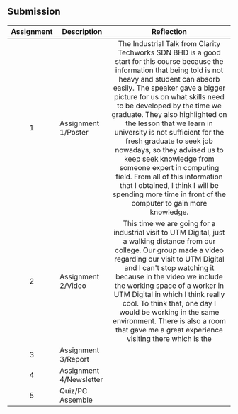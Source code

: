 ## Submission
| Assignment | Description  | Reflection |
| :-----: |  ------ | :-----: | 
| 1 | Assignment 1/Poster | The Industrial Talk from Clarity Techworks SDN BHD is a good start for this course because the information that being told is not heavy and student can absorb easily. The speaker gave a bigger picture for us on what skills need to be developed by the time we graduate. They also highlighted on the lesson that we learn in university is not sufficient for the fresh graduate to seek job nowadays, so they advised us to keep seek knowledge from someone expert in computing field. From all of this information that I obtained, I think I will be spending more time in front of the computer to gain more knowledge.   | 
| 2 | Assignment 2/Video | This time we are going for a industrial visit to UTM Digital, just a walking distance from our college. Our group made a video regarding our visit to UTM Digital and I can't stop watching it because in the video we include the working space of a worker in UTM Digital in which I think really cool. To think that, one day I would be working in the same environment. There is also a room that gave me a great experience visiting there which is the | 
| 3 | Assignment 3/Report |   | 
| 4 | Assignment 4/Newsletter |  |
| 5 | Quiz/PC Assemble |  |


